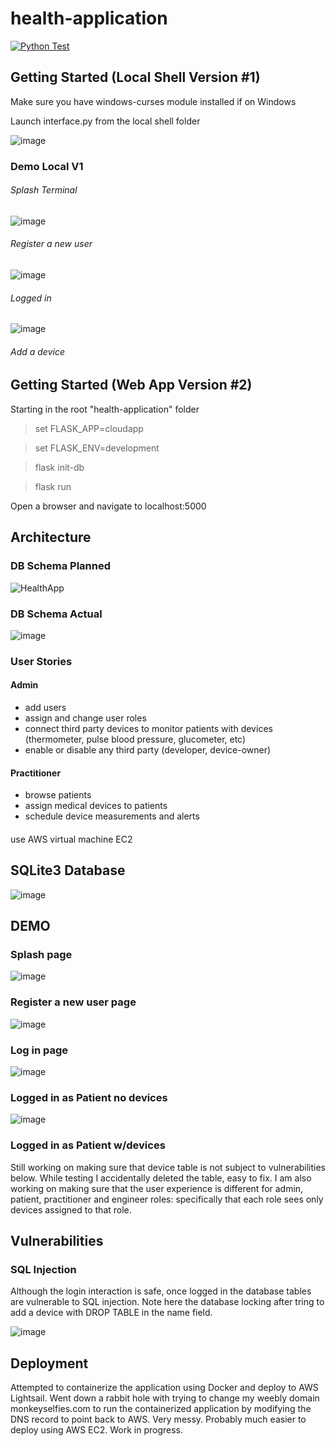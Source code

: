 # health-application

[![Python Test](https://github.com/dpe22/health-application/actions/workflows/python-test.yml/badge.svg)](https://github.com/dpe22/health-application/actions/workflows/python-test.yml)

## Getting Started (Local Shell Version #1)
Make sure you have windows-curses module installed if on Windows

Launch interface.py from the local shell folder

![image](https://user-images.githubusercontent.com/74585697/165770920-aab7c276-0d09-478c-ad4e-12ad4812a92b.png)

### Demo Local V1
###### Splash Terminal
![image](https://user-images.githubusercontent.com/74585697/165771008-40309cf6-e9b7-4255-a34f-578a97f482b1.png)

###### Register a new user
![image](https://user-images.githubusercontent.com/74585697/165771557-f2ca4b1a-bef4-4869-b269-1f3682f39f77.png)

###### Logged in
![image](https://user-images.githubusercontent.com/74585697/165771975-071fed95-ce02-4b1c-81bb-1530fe311817.png)

###### Add a device


## Getting Started (Web App Version #2)
Starting in the root "health-application" folder

> set FLASK_APP=cloudapp

> set FLASK_ENV=development

> flask init-db

> flask run

Open a browser and navigate to localhost:5000

## Architecture 

### DB Schema Planned
![HealthApp](https://user-images.githubusercontent.com/74585697/155168764-15864e0d-f2d6-426c-9106-7aa4f0234526.png)

### DB Schema Actual
![image](https://user-images.githubusercontent.com/74585697/162868839-248733f5-2924-4e9e-aff8-fb243db1b2a4.png)

### User Stories

#### Admin
- add users
- assign and change user roles
- connect third party devices to monitor patients with devices (thermometer, pulse blood pressure, glucometer, etc)
- enable or disable any third party (developer, device-owner)

#### Practitioner
- browse patients
- assign medical devices to patients
- schedule device measurements and alerts

####
use AWS virtual machine EC2

## SQLite3 Database

![image](https://user-images.githubusercontent.com/74585697/162985742-79879422-3463-4847-8483-af2009b78f65.png)

## DEMO
### Splash page
![image](https://user-images.githubusercontent.com/74585697/160616724-ae141602-1765-4786-aa24-88a505c6c62a.png)

### Register a new user page
![image](https://user-images.githubusercontent.com/74585697/160616998-c19ba3db-d680-4d26-8bc9-ea74d75445b2.png)

### Log in page
![image](https://user-images.githubusercontent.com/74585697/160617334-6cb6dfbf-5939-4579-abb6-c2c08a89e22e.png)

### Logged in as Patient no devices
![image](https://user-images.githubusercontent.com/74585697/160618819-5ebe73ae-7a80-4564-82b9-b37938a23d5c.png)

### Logged in as Patient w/devices
Still working on making sure that device table is not subject to vulnerabilities below. While testing I accidentally deleted the table, easy to fix. I am also working on making sure that the user experience is different for admin, patient, practitioner and engineer roles: specifically that each role sees only devices assigned to that role. 

## Vulnerabilities
### SQL Injection
Although the login interaction is safe, once logged in the database tables are vulnerable to SQL injection. Note here the database locking after tring to add a device with DROP TABLE in the name field.

![image](https://user-images.githubusercontent.com/74585697/162985231-449e88d3-f959-45ba-8a0e-14973026f2fe.png)

## Deployment
Attempted to containerize the application using Docker and deploy to AWS Lightsail. Went down a rabbit hole with trying to change my weebly domain monkeyselfies.com to run the containerized application by modifying the DNS record to point back to AWS. Very messy. Probably much easier to deploy using AWS EC2. Work in progress. 
